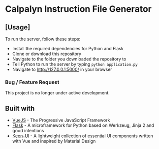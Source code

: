 # 
# Calpalyn Instruction File Generator

## [Usage]

To run the server, follow these steps:

- Install the required dependencies for Python and Flask
- Clone or download this repository 
- Navigate to the folder you downloaded the repository to
- Tell Python to run the server by typing `python application.py`
- Navigate to http://127.0.0.1:5000/ in your browser

### Bug / Feature Request

This project is no longer under active development.

## Built with 

- [VueJS](https://vuejs.org/) - The Progressive JavaScript Framework
- [Flask](http://flask.pocoo.org/) - A microframework for Python based on Werkzeug, Jinja 2 and good intentions
- [Keen-UI](https://github.com/JosephusPaye/Keen-UI) - A lightweight collection of essential UI components written with Vue and inspired by Material Design 


